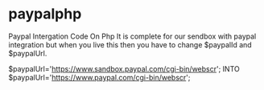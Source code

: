 # paypalphp
Paypal Intergation Code On Php
It is complete for our sendbox with paypal integration but when you live this then you have to change $paypalId and $paypalUrl.

$paypalUrl='https://www.sandbox.paypal.com/cgi-bin/webscr';
INTO
$paypalUrl='https://www.paypal.com/cgi-bin/webscr';
